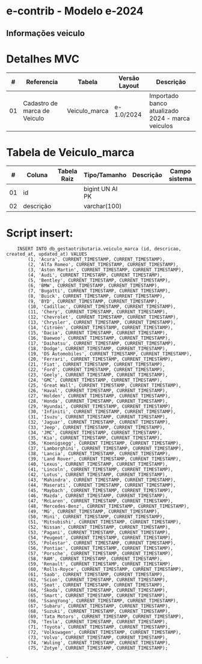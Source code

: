 # e-contrib - Modelo e-2024 
## Informações veiculo

# Detalhes MVC  
 **\#**  | **Referencia**                    | **Tabela**              | **Versão Layout**       | **Descrição**                                                                                                                                                   |
---------|-----------------------------------|-------------------------|-------------------------|-----------------------------------------------------------------------------------------------------------------------------------------------------------------|
01       | Cadastro de marca de Veiculo      | Veiculo_marca           |   e-1.0/2024            | Importado banco atualizado 2024 - marca veiculos                                                                                                                | 


# Tabela de Veiculo_marca
 **\#**  | **Coluna**                   | **Tabela Raiz**         | **Tipo/Tamanho**        | **Descrição**                                                                        | **Campo sistema**                      |
---------|------------------------------|-------------------------|-------------------------|--------------------------------------------------------------------------------------|----------------------------------------|
01       | id                           |                         | bigint UN AI PK         |                                                                                      |                                        |
02       | descrição                    |                         | varchar(100)            |                                                                                      |                                        |



# Script insert: 
        INSERT INTO db_gestaotributaria.veiculo_marca (id, descricao, created_at, updated_at) VALUES
            (1, 'Acura', CURRENT_TIMESTAMP, CURRENT_TIMESTAMP),
            (2, 'Alfa Romeo', CURRENT_TIMESTAMP, CURRENT_TIMESTAMP),
            (3, 'Aston Martin', CURRENT_TIMESTAMP, CURRENT_TIMESTAMP),
            (4, 'Audi', CURRENT_TIMESTAMP, CURRENT_TIMESTAMP),
            (5, 'Bentley', CURRENT_TIMESTAMP, CURRENT_TIMESTAMP),
            (6, 'BMW', CURRENT_TIMESTAMP, CURRENT_TIMESTAMP),
            (7, 'Bugatti', CURRENT_TIMESTAMP, CURRENT_TIMESTAMP),
            (8, 'Buick', CURRENT_TIMESTAMP, CURRENT_TIMESTAMP),
            (9, 'BYD', CURRENT_TIMESTAMP, CURRENT_TIMESTAMP),
            (10, 'Cadillac', CURRENT_TIMESTAMP, CURRENT_TIMESTAMP),
            (11, 'Chery', CURRENT_TIMESTAMP, CURRENT_TIMESTAMP),
            (12, 'Chevrolet', CURRENT_TIMESTAMP, CURRENT_TIMESTAMP),
            (13, 'Chrysler', CURRENT_TIMESTAMP, CURRENT_TIMESTAMP),
            (14, 'Citroën', CURRENT_TIMESTAMP, CURRENT_TIMESTAMP),
            (15, 'Dacia', CURRENT_TIMESTAMP, CURRENT_TIMESTAMP),
            (16, 'Daewoo', CURRENT_TIMESTAMP, CURRENT_TIMESTAMP),
            (17, 'Daihatsu', CURRENT_TIMESTAMP, CURRENT_TIMESTAMP),
            (18, 'Dodge', CURRENT_TIMESTAMP, CURRENT_TIMESTAMP),
            (19, 'DS Automobiles', CURRENT_TIMESTAMP, CURRENT_TIMESTAMP),
            (20, 'Ferrari', CURRENT_TIMESTAMP, CURRENT_TIMESTAMP),
            (21, 'Fiat', CURRENT_TIMESTAMP, CURRENT_TIMESTAMP),
            (22, 'Ford', CURRENT_TIMESTAMP, CURRENT_TIMESTAMP),
            (23, 'Geely', CURRENT_TIMESTAMP, CURRENT_TIMESTAMP),
            (24, 'GMC', CURRENT_TIMESTAMP, CURRENT_TIMESTAMP),
            (25, 'Great Wall', CURRENT_TIMESTAMP, CURRENT_TIMESTAMP),
            (26, 'Haval', CURRENT_TIMESTAMP, CURRENT_TIMESTAMP),
            (27, 'Holden', CURRENT_TIMESTAMP, CURRENT_TIMESTAMP),
            (28, 'Honda', CURRENT_TIMESTAMP, CURRENT_TIMESTAMP),
            (29, 'Hyundai', CURRENT_TIMESTAMP, CURRENT_TIMESTAMP),
            (30, 'Infiniti', CURRENT_TIMESTAMP, CURRENT_TIMESTAMP),
            (31, 'Isuzu', CURRENT_TIMESTAMP, CURRENT_TIMESTAMP),
            (32, 'Jaguar', CURRENT_TIMESTAMP, CURRENT_TIMESTAMP),
            (33, 'Jeep', CURRENT_TIMESTAMP, CURRENT_TIMESTAMP),
            (34, 'JMC', CURRENT_TIMESTAMP, CURRENT_TIMESTAMP),
            (35, 'Kia', CURRENT_TIMESTAMP, CURRENT_TIMESTAMP),
            (36, 'Koenigsegg', CURRENT_TIMESTAMP, CURRENT_TIMESTAMP),
            (37, 'Lamborghini', CURRENT_TIMESTAMP, CURRENT_TIMESTAMP),
            (38, 'Lancia', CURRENT_TIMESTAMP, CURRENT_TIMESTAMP),
            (39, 'Land Rover', CURRENT_TIMESTAMP, CURRENT_TIMESTAMP),
            (40, 'Lexus', CURRENT_TIMESTAMP, CURRENT_TIMESTAMP),
            (41, 'Lincoln', CURRENT_TIMESTAMP, CURRENT_TIMESTAMP),
            (42, 'Lotus', CURRENT_TIMESTAMP, CURRENT_TIMESTAMP),
            (43, 'Mahindra', CURRENT_TIMESTAMP, CURRENT_TIMESTAMP),
            (44, 'Maserati', CURRENT_TIMESTAMP, CURRENT_TIMESTAMP),
            (45, 'Maybach', CURRENT_TIMESTAMP, CURRENT_TIMESTAMP),
            (46, 'Mazda', CURRENT_TIMESTAMP, CURRENT_TIMESTAMP),
            (47, 'McLaren', CURRENT_TIMESTAMP, CURRENT_TIMESTAMP),
            (48, 'Mercedes-Benz', CURRENT_TIMESTAMP, CURRENT_TIMESTAMP),
            (49, 'MG', CURRENT_TIMESTAMP, CURRENT_TIMESTAMP),
            (50, 'Mini', CURRENT_TIMESTAMP, CURRENT_TIMESTAMP),
            (51, 'Mitsubishi', CURRENT_TIMESTAMP, CURRENT_TIMESTAMP),
            (52, 'Nissan', CURRENT_TIMESTAMP, CURRENT_TIMESTAMP),
            (53, 'Pagani', CURRENT_TIMESTAMP, CURRENT_TIMESTAMP),
            (54, 'Peugeot', CURRENT_TIMESTAMP, CURRENT_TIMESTAMP),
            (55, 'Polestar', CURRENT_TIMESTAMP, CURRENT_TIMESTAMP),
            (56, 'Pontiac', CURRENT_TIMESTAMP, CURRENT_TIMESTAMP),
            (57, 'Porsche', CURRENT_TIMESTAMP, CURRENT_TIMESTAMP),
            (58, 'RAM', CURRENT_TIMESTAMP, CURRENT_TIMESTAMP),
            (59, 'Renault', CURRENT_TIMESTAMP, CURRENT_TIMESTAMP),
            (60, 'Rolls-Royce', CURRENT_TIMESTAMP, CURRENT_TIMESTAMP),
            (61, 'Saab', CURRENT_TIMESTAMP, CURRENT_TIMESTAMP),
            (62, 'Scion', CURRENT_TIMESTAMP, CURRENT_TIMESTAMP),
            (63, 'Seat', CURRENT_TIMESTAMP, CURRENT_TIMESTAMP),
            (64, 'Škoda', CURRENT_TIMESTAMP, CURRENT_TIMESTAMP),
            (65, 'Smart', CURRENT_TIMESTAMP, CURRENT_TIMESTAMP),
            (66, 'SsangYong', CURRENT_TIMESTAMP, CURRENT_TIMESTAMP),
            (67, 'Subaru', CURRENT_TIMESTAMP, CURRENT_TIMESTAMP),
            (68, 'Suzuki', CURRENT_TIMESTAMP, CURRENT_TIMESTAMP),
            (69, 'Tata Motors', CURRENT_TIMESTAMP, CURRENT_TIMESTAMP),
            (70, 'Tesla', CURRENT_TIMESTAMP, CURRENT_TIMESTAMP),
            (71, 'Toyota', CURRENT_TIMESTAMP, CURRENT_TIMESTAMP),
            (72, 'Volkswagen', CURRENT_TIMESTAMP, CURRENT_TIMESTAMP),
            (73, 'Volvo', CURRENT_TIMESTAMP, CURRENT_TIMESTAMP),
            (74, 'Wuling', CURRENT_TIMESTAMP, CURRENT_TIMESTAMP),
            (75, 'Zotye', CURRENT_TIMESTAMP, CURRENT_TIMESTAMP);
´
